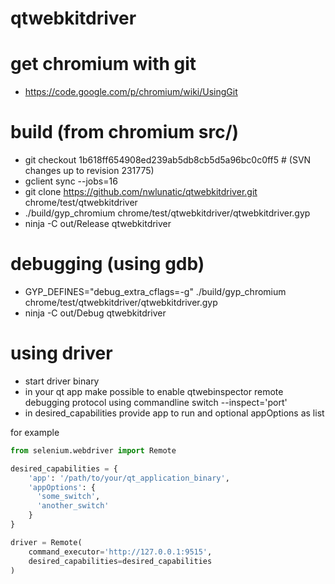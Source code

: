 qtwebkitdriver
==============

# get chromium with git

+ https://code.google.com/p/chromium/wiki/UsingGit

# build (from chromium src/)

+ git checkout 1b618ff654908ed239ab5db8cb5d5a96bc0c0ff5 # (SVN changes up to revision 231775)
+ gclient sync --jobs=16
+ git clone https://github.com/nwlunatic/qtwebkitdriver.git chrome/test/qtwebkitdriver
+ ./build/gyp_chromium chrome/test/qtwebkitdriver/qtwebkitdriver.gyp
+ ninja -C out/Release qtwebkitdriver

# debugging (using gdb)

+ GYP_DEFINES="debug_extra_cflags=-g" ./build/gyp_chromium chrome/test/qtwebkitdriver/qtwebkitdriver.gyp
+ ninja -C out/Debug qtwebkitdriver

# using driver

+ start driver binary
+ in your qt app make possible to enable qtwebinspector remote debugging protocol using commandline switch --inspect='port'
+ in desired_capabilities provide app to run and optional appOptions as list

for example
```python
from selenium.webdriver import Remote

desired_capabilities = {
	'app': '/path/to/your/qt_application_binary',
	'appOptions': {
	  'some_switch',
	  'another_switch'
	}
}

driver = Remote(
    command_executor='http://127.0.0.1:9515',
    desired_capabilities=desired_capabilities
)
```
